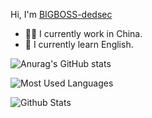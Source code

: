 Hi, I'm [BIGBOSS-dedsec](https://blog.csdn.net/weixin_50679163?spm=1018.2226.3001.5343)

- 👨‍💼 I currently work in China.
- 🏴󠁧󠁢󠁥󠁮󠁧󠁿 I currently learn English.

![Anurag's GitHub stats](https://github-readme-stats.vercel.app/api?username=BIGBOSS-dedsec&show_icons=true&theme=radical)

![Most Used Languages](https://github-readme-stats.vercel.app/api/top-langs/?username=BIGBOSS-dedsec&theme=dark&layout=compact)

![Github Stats](https://github-readme-stats.vercel.app/api?username=BIGBOSS-dedsec&show_icons=true&theme=dark&count_private=true)


